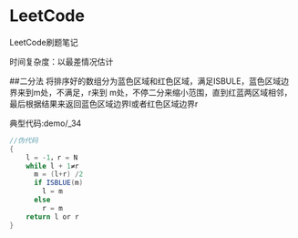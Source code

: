 # LeetCode
LeetCode刷题笔记

时间复杂度：以最差情况估计

##二分法
将排序好的数组分为蓝色区域和红色区域，满足ISBULE，蓝色区域边界来到m处，不满足，r来到
m处，不停二分来缩小范围，直到红蓝两区域相邻，最后根据结果来返回蓝色区域边界l或者红色区域边界r

典型代码:demo/_34
```java
//伪代码
{
    l = -1，r = N
    while l + 1≠r
      m = (l+r) /2
      if ISBLUE(m)
        l = m
      else
        r = m
    return l or r
}

